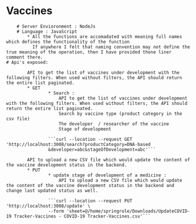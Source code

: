 # Vaccines
        # Server Envioronment : NodeJs
        # Language : JavaScript
            * All the functions are accomadated with meaning full names which defines the functionality of the function
              If anywhere I felt that naming convention may not define the true meaning of the operation, then I have provided thone liner comment there.
    # Api's exposed:

            API to get the list of vaccines under development with the following filters. When used without filters, the API should return the entire list paginated. 
            * GET
                    * Search : 
                        API to get the list of vaccines under development with the following filters. When used without filters, the API should return the entire list paginated. 
                        Search by vaccine type (product category in the csv file)
                        The developer  / researcher of the vaccine
                        Stage of development

                    ```curl --location --request GET 'http://localhost:3008/search?productCategory=DNA-based
                    &developer=abc&stageOfDevelopment=abc'```

            API to upload a new CSV file which would update the content of the vaccine development status in the backend.
            * PUT
                    * update stage of development of a medicine : 
                        API to upload a new CSV file which would update the content of the vaccine development status in the backend and change last updated status as well.
                        
                    ```curl --location --request PUT 'http://localhost:3008/update' \
                    --form 'sheet=@/home/springrole/Downloads/UpdateCOVID-19 Tracker-Vaccines - COVID-19 Tracker-Vaccines.csv'```


